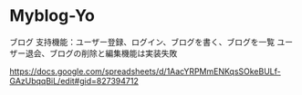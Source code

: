 # Myblog-Yo

ブログ
支持機能：ユーザー登録、ログイン、ブログを書く、ブログを一覧
ユーザー退会、ブログの削除と編集機能は実装失敗

https://docs.google.com/spreadsheets/d/1AacYRPMmENKqsSOkeBULf-GAzUbqqBiL/edit#gid=827394712
